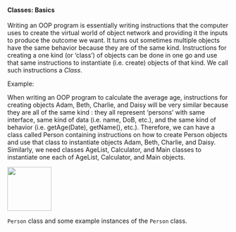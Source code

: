 <link rel="stylesheet" href="{{baseUrl}}/css/textbook.css">

<div class="website-content">

#### Classes: Basics

<div id="main">

Writing an OOP program is essentially writing instructions that the computer uses to create the virtual world of object network and providing it the inputs to produce the outcome we want. It turns out sometimes multiple objects have the same behavior because they are of the same kind. Instructions for creating a one kind (or ‘class’) of objects can be done in one go and use that same instructions to instantiate (i.e. create) objects of that kind. We call such instructions a _Class_.

<tip-box>

Example:

When writing an OOP program to calculate the average age, instructions for creating objects Adam, Beth, Charlie, and Daisy will be very similar because they are all of the same kind : they all represent ‘persons’ with same interface, same kind of data (i.e. name, DoB, etc.), and the same kind of behavior (i.e. getAge(Date), getName(), etc.). Therefore, we can have a class called Person containing instructions on how to create Person objects and use that class to instantiate objects Adam, Beth, Charlie, and Daisy. Similarly, we need classes AgeList, Calculator, and Main classes to instantiate one each of AgeList, Calculator, and Main objects.

</tip-box>

<!-- Dynamic Panel Not Working------------------------------------------------------------------ -->
<dynamic-panel src="../../../uml/classDiagrams/classes/topicPanel.md" header="UML: Class Diagrams: Classes" is-open></dynamic-panel>
<dynamic-panel src="../../../uml/objectDiagrams/objects/topicPanel.md" header="UML: Object Diagrams: Objects" is-open></dynamic-panel>
<!---------------------------------------------------------------------------------------------- -->

<!-- Currently Working Code--------------------------------------------------------------------- -->
<panel header="UML: Class Diagrams: Classes">
  <include src="../../../uml/classDiagrams/classes/topicPanel.md" />
</panel>

<panel header="UML: Object Diagrams: Objects">
  <include src="../../../uml/objectDiagrams/objects/topicPanel.md" />
</panel>
<!---------------------------------------------------------------------------------------------- -->

<p/>

<tip-box>

<img src="{{baseUrl}}/oop/classes/basics/images/person.png" height="100" />
<p/>

`Person` class and some example instances of the `Person` class.

</tip-box>

<!-- extras ------------------------------------------------------------------------------------ -->

<panel header=":paperclip: Extras" expandable type="seamless" expanded>

  <panel header=":mortar_board: Learning Outcomes" expandable type="seamless">
    <include src="exercises.md" />
  </panel>

  <panel header=":package: Resources" expandable type="seamless">
    <include src="resources.md" />
  </panel>

</panel>

</div>
</div>
